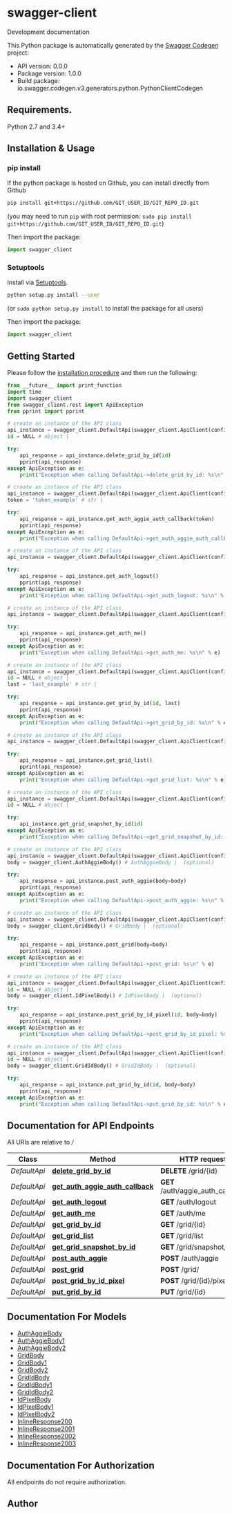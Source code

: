 # swagger-client
Development documentation

This Python package is automatically generated by the [Swagger Codegen](https://github.com/swagger-api/swagger-codegen) project:

- API version: 0.0.0
- Package version: 1.0.0
- Build package: io.swagger.codegen.v3.generators.python.PythonClientCodegen

## Requirements.

Python 2.7 and 3.4+

## Installation & Usage
### pip install

If the python package is hosted on Github, you can install directly from Github

```sh
pip install git+https://github.com/GIT_USER_ID/GIT_REPO_ID.git
```
(you may need to run `pip` with root permission: `sudo pip install git+https://github.com/GIT_USER_ID/GIT_REPO_ID.git`)

Then import the package:
```python
import swagger_client 
```

### Setuptools

Install via [Setuptools](http://pypi.python.org/pypi/setuptools).

```sh
python setup.py install --user
```
(or `sudo python setup.py install` to install the package for all users)

Then import the package:
```python
import swagger_client
```

## Getting Started

Please follow the [installation procedure](#installation--usage) and then run the following:

```python
from __future__ import print_function
import time
import swagger_client
from swagger_client.rest import ApiException
from pprint import pprint

# create an instance of the API class
api_instance = swagger_client.DefaultApi(swagger_client.ApiClient(configuration))
id = NULL # object | 

try:
    api_response = api_instance.delete_grid_by_id(id)
    pprint(api_response)
except ApiException as e:
    print("Exception when calling DefaultApi->delete_grid_by_id: %s\n" % e)

# create an instance of the API class
api_instance = swagger_client.DefaultApi(swagger_client.ApiClient(configuration))
token = 'token_example' # str | 

try:
    api_response = api_instance.get_auth_aggie_auth_callback(token)
    pprint(api_response)
except ApiException as e:
    print("Exception when calling DefaultApi->get_auth_aggie_auth_callback: %s\n" % e)

# create an instance of the API class
api_instance = swagger_client.DefaultApi(swagger_client.ApiClient(configuration))

try:
    api_response = api_instance.get_auth_logout()
    pprint(api_response)
except ApiException as e:
    print("Exception when calling DefaultApi->get_auth_logout: %s\n" % e)

# create an instance of the API class
api_instance = swagger_client.DefaultApi(swagger_client.ApiClient(configuration))

try:
    api_response = api_instance.get_auth_me()
    pprint(api_response)
except ApiException as e:
    print("Exception when calling DefaultApi->get_auth_me: %s\n" % e)

# create an instance of the API class
api_instance = swagger_client.DefaultApi(swagger_client.ApiClient(configuration))
id = NULL # object | 
last = 'last_example' # str | 

try:
    api_response = api_instance.get_grid_by_id(id, last)
    pprint(api_response)
except ApiException as e:
    print("Exception when calling DefaultApi->get_grid_by_id: %s\n" % e)

# create an instance of the API class
api_instance = swagger_client.DefaultApi(swagger_client.ApiClient(configuration))

try:
    api_response = api_instance.get_grid_list()
    pprint(api_response)
except ApiException as e:
    print("Exception when calling DefaultApi->get_grid_list: %s\n" % e)

# create an instance of the API class
api_instance = swagger_client.DefaultApi(swagger_client.ApiClient(configuration))
id = NULL # object | 

try:
    api_instance.get_grid_snapshot_by_id(id)
except ApiException as e:
    print("Exception when calling DefaultApi->get_grid_snapshot_by_id: %s\n" % e)

# create an instance of the API class
api_instance = swagger_client.DefaultApi(swagger_client.ApiClient(configuration))
body = swagger_client.AuthAggieBody() # AuthAggieBody |  (optional)

try:
    api_response = api_instance.post_auth_aggie(body=body)
    pprint(api_response)
except ApiException as e:
    print("Exception when calling DefaultApi->post_auth_aggie: %s\n" % e)

# create an instance of the API class
api_instance = swagger_client.DefaultApi(swagger_client.ApiClient(configuration))
body = swagger_client.GridBody() # GridBody |  (optional)

try:
    api_response = api_instance.post_grid(body=body)
    pprint(api_response)
except ApiException as e:
    print("Exception when calling DefaultApi->post_grid: %s\n" % e)

# create an instance of the API class
api_instance = swagger_client.DefaultApi(swagger_client.ApiClient(configuration))
id = NULL # object | 
body = swagger_client.IdPixelBody() # IdPixelBody |  (optional)

try:
    api_response = api_instance.post_grid_by_id_pixel(id, body=body)
    pprint(api_response)
except ApiException as e:
    print("Exception when calling DefaultApi->post_grid_by_id_pixel: %s\n" % e)

# create an instance of the API class
api_instance = swagger_client.DefaultApi(swagger_client.ApiClient(configuration))
id = NULL # object | 
body = swagger_client.GridIdBody() # GridIdBody |  (optional)

try:
    api_response = api_instance.put_grid_by_id(id, body=body)
    pprint(api_response)
except ApiException as e:
    print("Exception when calling DefaultApi->put_grid_by_id: %s\n" % e)
```

## Documentation for API Endpoints

All URIs are relative to */*

Class | Method | HTTP request | Description
------------ | ------------- | ------------- | -------------
*DefaultApi* | [**delete_grid_by_id**](docs/DefaultApi.md#delete_grid_by_id) | **DELETE** /grid/{id} | 
*DefaultApi* | [**get_auth_aggie_auth_callback**](docs/DefaultApi.md#get_auth_aggie_auth_callback) | **GET** /auth/aggie_auth_callback | 
*DefaultApi* | [**get_auth_logout**](docs/DefaultApi.md#get_auth_logout) | **GET** /auth/logout | 
*DefaultApi* | [**get_auth_me**](docs/DefaultApi.md#get_auth_me) | **GET** /auth/me | 
*DefaultApi* | [**get_grid_by_id**](docs/DefaultApi.md#get_grid_by_id) | **GET** /grid/{id} | 
*DefaultApi* | [**get_grid_list**](docs/DefaultApi.md#get_grid_list) | **GET** /grid/list | 
*DefaultApi* | [**get_grid_snapshot_by_id**](docs/DefaultApi.md#get_grid_snapshot_by_id) | **GET** /grid/snapshot/{id} | 
*DefaultApi* | [**post_auth_aggie**](docs/DefaultApi.md#post_auth_aggie) | **POST** /auth/aggie | 
*DefaultApi* | [**post_grid**](docs/DefaultApi.md#post_grid) | **POST** /grid/ | 
*DefaultApi* | [**post_grid_by_id_pixel**](docs/DefaultApi.md#post_grid_by_id_pixel) | **POST** /grid/{id}/pixel | 
*DefaultApi* | [**put_grid_by_id**](docs/DefaultApi.md#put_grid_by_id) | **PUT** /grid/{id} | 

## Documentation For Models

 - [AuthAggieBody](docs/AuthAggieBody.md)
 - [AuthAggieBody1](docs/AuthAggieBody1.md)
 - [AuthAggieBody2](docs/AuthAggieBody2.md)
 - [GridBody](docs/GridBody.md)
 - [GridBody1](docs/GridBody1.md)
 - [GridBody2](docs/GridBody2.md)
 - [GridIdBody](docs/GridIdBody.md)
 - [GridIdBody1](docs/GridIdBody1.md)
 - [GridIdBody2](docs/GridIdBody2.md)
 - [IdPixelBody](docs/IdPixelBody.md)
 - [IdPixelBody1](docs/IdPixelBody1.md)
 - [IdPixelBody2](docs/IdPixelBody2.md)
 - [InlineResponse200](docs/InlineResponse200.md)
 - [InlineResponse2001](docs/InlineResponse2001.md)
 - [InlineResponse2002](docs/InlineResponse2002.md)
 - [InlineResponse2003](docs/InlineResponse2003.md)

## Documentation For Authorization

 All endpoints do not require authorization.


## Author


